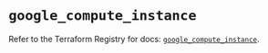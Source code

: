 # `google_compute_instance`

Refer to the Terraform Registry for docs: [`google_compute_instance`](https://registry.terraform.io/providers/hashicorp/google/6.20.0/docs/resources/compute_instance).
